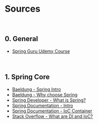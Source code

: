 # Sources
<!-- @Alphabetized -->

<br>

## 0. General
* [Spring Guru Udemy Course](https://www.udemy.com/course/spring-framework-5-beginner-to-guru/)
<!-- Course: link to more info on main readme -->
<!-- Book: Starting Spring -->

<br>

## 1. Spring Core
* [Baeldung - Spring Intro](https://www.baeldung.com/spring-tutorial)
* [Baeldung - Why choose Spring](https://www.baeldung.com/spring-why-to-choose)
* [Spring Developer - What is Spring?](https://www.youtube.com/watch?v=Spzug_SjJnM)
* [Spring Documentation - Intro](https://docs.spring.io/spring-framework/docs/3.2.x/spring-framework-reference/html/overview.html)
* [Spring Documentation - IoC Container](https://docs.spring.io/spring-framework/docs/3.2.x/spring-framework-reference/html/beans.html)
* [Stack Overflow - What are DI and IoC?](https://stackoverflow.com/questions/9403155/what-is-dependency-injection-and-inversion-of-control-in-spring-framework)
